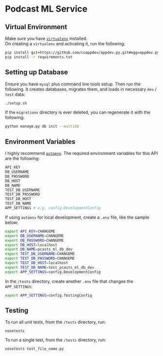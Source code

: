 # Podcast ML Service

## Virtual Environment

Make sure you have [`virtualenv`](https://virtualenv.pypa.io/en/stable/) installed.  
On creating a `virtualenv` and activating it, run the following:

````bash
pip install git+https://github.com/cuappdev/appdev.py.git#egg=appdev.py
pip install -r requirements.txt
````

## Setting up Database

Ensure you have `mysql` plus command line tools setup.  Then run the following.  It creates
databases, migrates them, and loads in necessary `dev` / `test` data:

````bash
./setup.sh
````

If the `migrations` directory is ever deleted, you can regenerate it with the following:

````bash
python manage.py db init --multidb
````

## Environment Variables

I highly recommend [`autoenv`](https://github.com/kennethreitz/autoenv).
The required environment variables for this API are the following:

````bash
API_KEY
DB_USERNAME
DB_PASSWORD
DB_HOST
DB_NAME
TEST_DB_USERNAME
TEST_DB_PASSWORD
TEST_DB_HOST
TEST_DB_NAME
APP_SETTINGS # e.g. config.DevelopmentConfig
````

If using `autoenv` for local development, create a `.env` file, like the sample below:
````bash
export API_KEY=CHANGEME
export DB_USERNAME=CHANGEME
export DB_PASSWORD=CHANGEME
export DB_HOST=localhost
export DB_NAME=pcasts_ml_db_dev
export TEST_DB_USERNAME=CHANGEME
export TEST_DB_PASSWORD=CHANGEME
export TEST_DB_HOST=localhost
export TEST_DB_NAME=test_pcasts_ml_db_dev
export APP_SETTINGS=config.DevelopmentConfig
````


In the `/tests` directory, create another `.env` file that changes the `APP_SETTINGS`:
````bash
export APP_SETTINGS=config.TestingConfig
````

## Testing
To run all unit tests, from the `/tests` directory, run:
````
nosetests
````

To run a single test, from the `/tests` directory, run:
````
nosetests test_file_name.py
````
